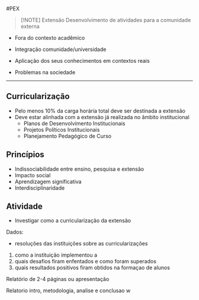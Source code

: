 #PEX

> [!NOTE] Extensão
> Desenvolvimento de atividades para a comunidade externa

- Fora do contexto acadêmico
- Integração comunidade/universidade
- Aplicação dos seus conhecimentos em contextos reais

- Problemas na sociedade


---
## Curricularização
- Pelo menos 10% da carga horária total deve ser destinada a extensão
- Deve estar alinhada com a extensão já realizada no âmbito institucional
	- Planos de Desenvolvimento Institucionais
	- Projetos Políticos Institucionais
	- Planejamento Pedagógico de Curso

## Princípios
- Indissociabilidade entre ensino, pesquisa e extensão
- Impacto social
- Aprendizagem significativa
- Interdisciplinaridade

## Atividade
- Investigar como a curricularização da extensão

Dados:
- resoluções das instituições sobre as curricularizações

1. como a instituição implementou a 
2. quais desafios firam enfentados e como foram superados
3. quais resultados positivos firam obtidos na formaçao de alunos

Relatório de 2-4 páginas ou apresentação

Relatorio intro, metodologia, analise e conclusao
w
